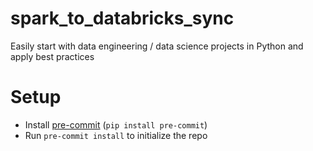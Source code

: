 # spark_to_databricks_sync

Easily start with data engineering / data science projects in Python and apply best practices

# Setup

- Install [pre-commit](https://pre-commit.com/) (`pip install pre-commit`)
- Run `pre-commit install` to initialize the repo
